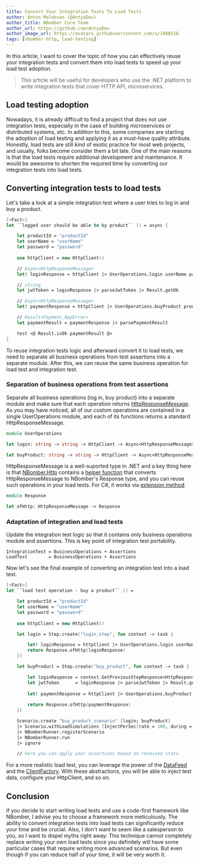 ```yaml
---
title: Convert Your Integration Tests To Load Tests
author: Anton Moldovan (@AntyaDev)
author_title: NBomber Core Team
author_url: https://github.com/AntyaDev
author_image_url: https://avatars.githubusercontent.com/u/1080518
tags: [nbomber-http, load-testing]
---
```


In this article, I want to cover the topic of how you can effectively reuse your integration tests and convert them into load tests to speed up your load test adoption. 

> This article will be useful for developers who use the .NET platform to write integration tests that cover HTTP API, microservices.

## Load testing adoption

Nowadays, it is already difficult to find a project that does not use integration tests, especially in the case of building microservices or distributed systems, etc. In addition to this, some companies are starting the adoption of load testing and applying it as a must-have quality attribute. Honestly, load tests are still kind of exotic practice for most web projects, and usually, folks become consider them a bit late. One of the main reasons is that the load tests require additional development and maintenance. It would be awesome to shorten the required time by converting our integration tests into load tests.

## Converting integration tests to load tests

Let's take a look at a simple integration test where a user tries to log in and buy a product. 

```fsharp
[<Fact>]
let ``logged user should be able to by product`` () = async {

    let productId = "productId"
    let userName = "userName"
    let password = "password"
    
    use httpClient = new HttpClient()

    // Async<HttpResponseMessage>
    let! loginResponse = httpClient |> UserOperations.login userName password

    // string
    let jwtToken = loginResponse |> parseJwtToken |> Result.getOk

    // Async<HttpResponseMessage>
    let! paymentResponse = httpClient |> UserOperations.buyProduct productId jwtToken

    // Result<Payment,AppError>
    let paymentResult = paymentResponse |> parsePaymentResult

    test <@ Result.isOk paymentResult @>
}
```

To reuse integration tests logic and afterward convert it to load tests, we need to separate all business operations from test assertions into a separate module. After this, we can reuse the same business operation for load test and integration test.

### Separation of business operations from test assertions

Separate all business operations (log in, buy product) into a separate module and make sure that each operation returns [HttpResponseMessage](https://docs.microsoft.com/en-us/dotnet/api/system.net.http.httpresponsemessage?view=net-5.0). As you may have noticed, all of our custom operations are contained in a single UserOperations module, and each of its functions returns a standard HttpResponseMessage. 

```fsharp
module UserOperations

let login: string -> string -> HttpClient -> Async<HttpResponseMessage>

let buyProduct: string -> string -> HttpClient -> Async<HttpResponseMessage>
```

HttpResponseMessage is a well-suported type in .NET and a key thing here is that [NBomber.Http](https://github.com/PragmaticFlow/NBomber.Http) contains a [helper function](https://github.com/PragmaticFlow/NBomber.Http/blob/dev/src/NBomber.Http/Api/FSharp.fs#L24) that converts HttpResponseMessage to NBomber's Response type, and you can reuse such operations in your load tests. For C#, it works via [extension method](https://github.com/PragmaticFlow/NBomber.Http/blob/dev/src/NBomber.Http/Api/CSharp.fs#L44).


```fsharp
module Response

let ofHttp: HttpResponseMessage -> Response
```

### Adaptation of integration and load tests

Update the integration test logic so that it contains only business operations module and assertions. This is key point of integration test portability. 

```
IntegrationTest = BusinessOperations + Assertions
LoadTest        = BusinessOperations + Assertions
```

Now let's see the final example of converting an integration test into a load test.

```fsharp
[<Fact>]
let ``load test operation - buy a product`` () = 

    let productId = "productId"
    let userName = "userName"
    let password = "password"
    
    use httpClient = new HttpClient()

    let login = Step.create("login_step", fun context -> task {

        let! loginResponse = httpClient |> UserOperations.login userName password        
        return Response.ofHttp(loginResponse)
    })

    let buyProduct = Step.create("buy_product", fun context -> task {

        let loginResponse = context.GetPreviousStepResponse<HttpResponseMessage>()
        let jwtToken      = loginResponse |> parseJwtToken |> Result.getOk        
        
        let! paymentResponse = httpClient |> UserOperations.buyProduct productId jwtToken        
        
        return Response.ofHttp(paymentResponse)
    })

    Scenario.create "buy_product_scenario" [login; buyProduct]
    |> Scenario.withLoadSimulations [InjectPerSec(rate = 100, during = minutes 5)]
    |> NBomberRunner.registerScenario
    |> NBomberRunner.run
    |> ignore

    // here you can apply your assertions based on received stats
```

For a more realistic load test, you can leverage the power of the [DataFeed](https://nbomber.com/docs/general-concepts#datafeed) and the [ClientFactory](https://nbomber.com/docs/general-concepts#clientfactory). With these abstractions, you will be able to inject test data, configure your HttpClient, and so on.

## Conclusion

If you decide to start writing load tests and use a code-first framework like NBomber, I advise you to choose a framework more meticulously. The ability to convert integration tests into load tests can significantly reduce your time and be crucial. Also, I don't want to seem like a salesperson to you, so I want to dispel myths right away: This technique cannot completely replace writing your own load tests since you definitely will have some particular cases that require writing more advanced scenarios. But even though if you can reduce half of your time, it will be very worth it.